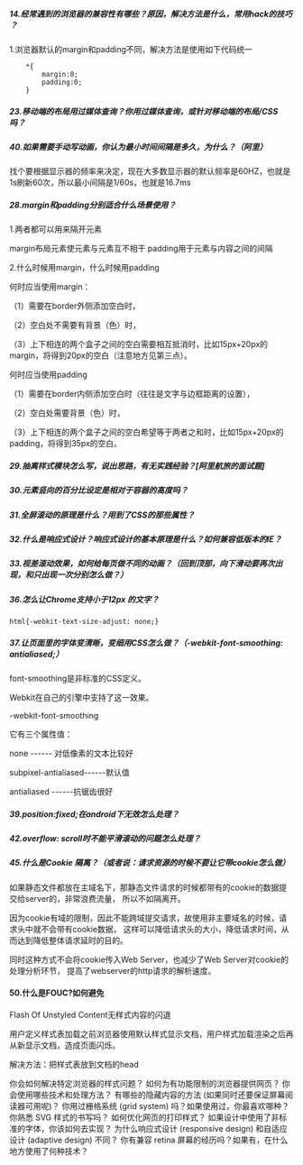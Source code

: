 ##### 14.经常遇到的浏览器的兼容性有哪些？原因，解决方法是什么，常用hack的技巧 ？

1.浏览器默认的margin和padding不同，解决方法是使用如下代码统一
```
    *{
        margin:0;
        padding:0;
    }
```
##### 23.移动端的布局用过媒体查询？你用过媒体查询，或针对移动端的布局/CSS 吗？
##### 40.如果需要手动写动画，你认为最小时间间隔是多久，为什么？（阿里）
找个要根据显示器的频率来决定，现在大多数显示器的默认频率是60HZ，也就是1s刷新60次，所以最小间隔是1/60s，也就是16.7ms
##### 28.margin和padding分别适合什么场景使用？

1.两者都可以用来隔开元素

  margin布局元素使元素与元素互不相干
  padding用于元素与内容之间的间隔

2.什么时候用margin，什么时候用padding

  何时应当使用margin：

  （1）需要在border外侧添加空白时，

  （2）空白处不需要有背景（色）时，

  （3）上下相连的两个盒子之间的空白需要相互抵消时，比如15px+20px的margin，将得到20px的空白（注意地方见第三点）。

  何时应当使用padding

  （1）需要在border内侧添加空白时（往往是文字与边框距离的设置），

  （2）空白处需要背景（色）时，

  （3）上下相连的两个盒子之间的空白希望等于两者之和时，比如15px+20px的padding，将得到35px的空白。

##### 29.抽离样式模块怎么写，说出思路，有无实践经验？[阿里航旅的面试题]
##### 30.元素竖向的百分比设定是相对于容器的高度吗？
##### 31.全屏滚动的原理是什么？用到了CSS的那些属性？

##### 32.什么是响应式设计？响应式设计的基本原理是什么？如何兼容低版本的IE？

##### 33.视差滚动效果，如何给每页做不同的动画？（回到顶部，向下滑动要再次出现，和只出现一次分别怎么做？）
##### 36.怎么让Chrome支持小于12px 的文字？
```
html{-webkit-text-size-adjust: none;}
```
##### 37.让页面里的字体变清晰，变细用CSS怎么做？（-webkit-font-smoothing: antialiased;）
font-smoothing是非标准的CSS定义。

Webkit在自己的引擎中支持了这一效果。

-webkit-font-smoothing

它有三个属性值：

none ------ 对低像素的文本比较好

subpixel-antialiased------默认值

antialiased ------抗锯齿很好
##### 39.position:fixed;在android下无效怎么处理？
##### 42.overflow: scroll时不能平滑滚动的问题怎么处理？
##### 45.什么是Cookie 隔离？（或者说：请求资源的时候不要让它带cookie怎么做）
如果静态文件都放在主域名下，那静态文件请求的时候都带有的cookie的数据提交给server的，非常浪费流量，
所以不如隔离开。

因为cookie有域的限制，因此不能跨域提交请求，故使用非主要域名的时候，请求头中就不会带有cookie数据，
这样可以降低请求头的大小，降低请求时间，从而达到降低整体请求延时的目的。

同时这种方式不会将cookie传入Web Server，也减少了Web Server对cookie的处理分析环节，
提高了webserver的http请求的解析速度。
#### 50.什么是FOUC?如何避免

Flash Of Unstyled Content无样式内容的闪退

用户定义样式表加载之前浏览器使用默认样式显示文档，用户样式加载渲染之后再从新显示文档，造成页面闪烁。

解决方法：把样式表放到文档的head


你会如何解决特定浏览器的样式问题？
如何为有功能限制的浏览器提供网页？
你会使用哪些技术和处理方法？
有哪些的隐藏内容的方法 (如果同时还要保证屏幕阅读器可用呢)？
你用过栅格系统 (grid system) 吗？如果使用过，你最喜欢哪种？
你熟悉 SVG 样式的书写吗？
如何优化网页的打印样式？
如果设计中使用了非标准的字体，你该如何去实现？
为什么响应式设计 (responsive design) 和自适应设计 (adaptive design) 不同？
你有兼容 retina 屏幕的经历吗？如果有，在什么地方使用了何种技术？
